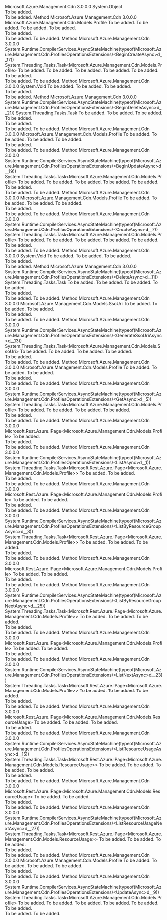 <Type Name="ProfilesOperationsExtensions" FullName="Microsoft.Azure.Management.Cdn.ProfilesOperationsExtensions">
  <TypeSignature Language="C#" Value="public static class ProfilesOperationsExtensions" />
  <TypeSignature Language="ILAsm" Value=".class public auto ansi abstract sealed beforefieldinit ProfilesOperationsExtensions extends System.Object" />
  <TypeSignature Language="DocId" Value="T:Microsoft.Azure.Management.Cdn.ProfilesOperationsExtensions" />
  <TypeSignature Language="VB.NET" Value="Public Module ProfilesOperationsExtensions" />
  <TypeSignature Language="F#" Value="type ProfilesOperationsExtensions = class" />
  <AssemblyInfo>
    <AssemblyName>Microsoft.Azure.Management.Cdn</AssemblyName>
    <AssemblyVersion>3.0.0.0</AssemblyVersion>
  </AssemblyInfo>
  <Base>
    <BaseTypeName>System.Object</BaseTypeName>
  </Base>
  <Interfaces />
  <Docs>
    <summary>To be added.</summary>
    <remarks>To be added.</remarks>
  </Docs>
  <Members>
    <Member MemberName="BeginCreate">
      <MemberSignature Language="C#" Value="public static Microsoft.Azure.Management.Cdn.Models.Profile BeginCreate (this Microsoft.Azure.Management.Cdn.IProfilesOperations operations, string resourceGroupName, string profileName, Microsoft.Azure.Management.Cdn.Models.Profile profile);" />
      <MemberSignature Language="ILAsm" Value=".method public static hidebysig class Microsoft.Azure.Management.Cdn.Models.Profile BeginCreate(class Microsoft.Azure.Management.Cdn.IProfilesOperations operations, string resourceGroupName, string profileName, class Microsoft.Azure.Management.Cdn.Models.Profile profile) cil managed" />
      <MemberSignature Language="DocId" Value="M:Microsoft.Azure.Management.Cdn.ProfilesOperationsExtensions.BeginCreate(Microsoft.Azure.Management.Cdn.IProfilesOperations,System.String,System.String,Microsoft.Azure.Management.Cdn.Models.Profile)" />
      <MemberSignature Language="F#" Value="static member BeginCreate : Microsoft.Azure.Management.Cdn.IProfilesOperations * string * string * Microsoft.Azure.Management.Cdn.Models.Profile -&gt; Microsoft.Azure.Management.Cdn.Models.Profile" Usage="Microsoft.Azure.Management.Cdn.ProfilesOperationsExtensions.BeginCreate (operations, resourceGroupName, profileName, profile)" />
      <MemberType>Method</MemberType>
      <AssemblyInfo>
        <AssemblyName>Microsoft.Azure.Management.Cdn</AssemblyName>
        <AssemblyVersion>3.0.0.0</AssemblyVersion>
      </AssemblyInfo>
      <ReturnValue>
        <ReturnType>Microsoft.Azure.Management.Cdn.Models.Profile</ReturnType>
      </ReturnValue>
      <Parameters>
        <Parameter Name="operations" Type="Microsoft.Azure.Management.Cdn.IProfilesOperations" RefType="this" />
        <Parameter Name="resourceGroupName" Type="System.String" />
        <Parameter Name="profileName" Type="System.String" />
        <Parameter Name="profile" Type="Microsoft.Azure.Management.Cdn.Models.Profile" />
      </Parameters>
      <Docs>
        <param name="operations">To be added.</param>
        <param name="resourceGroupName">To be added.</param>
        <param name="profileName">To be added.</param>
        <param name="profile">To be added.</param>
        <summary>To be added.</summary>
        <returns>To be added.</returns>
        <remarks>To be added.</remarks>
      </Docs>
    </Member>
    <Member MemberName="BeginCreateAsync">
      <MemberSignature Language="C#" Value="public static System.Threading.Tasks.Task&lt;Microsoft.Azure.Management.Cdn.Models.Profile&gt; BeginCreateAsync (this Microsoft.Azure.Management.Cdn.IProfilesOperations operations, string resourceGroupName, string profileName, Microsoft.Azure.Management.Cdn.Models.Profile profile, System.Threading.CancellationToken cancellationToken = null);" />
      <MemberSignature Language="ILAsm" Value=".method public static hidebysig class System.Threading.Tasks.Task`1&lt;class Microsoft.Azure.Management.Cdn.Models.Profile&gt; BeginCreateAsync(class Microsoft.Azure.Management.Cdn.IProfilesOperations operations, string resourceGroupName, string profileName, class Microsoft.Azure.Management.Cdn.Models.Profile profile, valuetype System.Threading.CancellationToken cancellationToken) cil managed" />
      <MemberSignature Language="DocId" Value="M:Microsoft.Azure.Management.Cdn.ProfilesOperationsExtensions.BeginCreateAsync(Microsoft.Azure.Management.Cdn.IProfilesOperations,System.String,System.String,Microsoft.Azure.Management.Cdn.Models.Profile,System.Threading.CancellationToken)" />
      <MemberSignature Language="F#" Value="static member BeginCreateAsync : Microsoft.Azure.Management.Cdn.IProfilesOperations * string * string * Microsoft.Azure.Management.Cdn.Models.Profile * System.Threading.CancellationToken -&gt; System.Threading.Tasks.Task&lt;Microsoft.Azure.Management.Cdn.Models.Profile&gt;" Usage="Microsoft.Azure.Management.Cdn.ProfilesOperationsExtensions.BeginCreateAsync (operations, resourceGroupName, profileName, profile, cancellationToken)" />
      <MemberType>Method</MemberType>
      <AssemblyInfo>
        <AssemblyName>Microsoft.Azure.Management.Cdn</AssemblyName>
        <AssemblyVersion>3.0.0.0</AssemblyVersion>
      </AssemblyInfo>
      <Attributes>
        <Attribute>
          <AttributeName>System.Runtime.CompilerServices.AsyncStateMachine(typeof(Microsoft.Azure.Management.Cdn.ProfilesOperationsExtensions/&lt;BeginCreateAsync&gt;d__17))</AttributeName>
        </Attribute>
      </Attributes>
      <ReturnValue>
        <ReturnType>System.Threading.Tasks.Task&lt;Microsoft.Azure.Management.Cdn.Models.Profile&gt;</ReturnType>
      </ReturnValue>
      <Parameters>
        <Parameter Name="operations" Type="Microsoft.Azure.Management.Cdn.IProfilesOperations" RefType="this" />
        <Parameter Name="resourceGroupName" Type="System.String" />
        <Parameter Name="profileName" Type="System.String" />
        <Parameter Name="profile" Type="Microsoft.Azure.Management.Cdn.Models.Profile" />
        <Parameter Name="cancellationToken" Type="System.Threading.CancellationToken" />
      </Parameters>
      <Docs>
        <param name="operations">To be added.</param>
        <param name="resourceGroupName">To be added.</param>
        <param name="profileName">To be added.</param>
        <param name="profile">To be added.</param>
        <param name="cancellationToken">To be added.</param>
        <summary>To be added.</summary>
        <returns>To be added.</returns>
        <remarks>To be added.</remarks>
      </Docs>
    </Member>
    <Member MemberName="BeginDelete">
      <MemberSignature Language="C#" Value="public static void BeginDelete (this Microsoft.Azure.Management.Cdn.IProfilesOperations operations, string resourceGroupName, string profileName);" />
      <MemberSignature Language="ILAsm" Value=".method public static hidebysig void BeginDelete(class Microsoft.Azure.Management.Cdn.IProfilesOperations operations, string resourceGroupName, string profileName) cil managed" />
      <MemberSignature Language="DocId" Value="M:Microsoft.Azure.Management.Cdn.ProfilesOperationsExtensions.BeginDelete(Microsoft.Azure.Management.Cdn.IProfilesOperations,System.String,System.String)" />
      <MemberSignature Language="VB.NET" Value="&lt;Extension()&gt;&#xA;Public Sub BeginDelete (operations As IProfilesOperations, resourceGroupName As String, profileName As String)" />
      <MemberSignature Language="F#" Value="static member BeginDelete : Microsoft.Azure.Management.Cdn.IProfilesOperations * string * string -&gt; unit" Usage="Microsoft.Azure.Management.Cdn.ProfilesOperationsExtensions.BeginDelete (operations, resourceGroupName, profileName)" />
      <MemberType>Method</MemberType>
      <AssemblyInfo>
        <AssemblyName>Microsoft.Azure.Management.Cdn</AssemblyName>
        <AssemblyVersion>3.0.0.0</AssemblyVersion>
      </AssemblyInfo>
      <ReturnValue>
        <ReturnType>System.Void</ReturnType>
      </ReturnValue>
      <Parameters>
        <Parameter Name="operations" Type="Microsoft.Azure.Management.Cdn.IProfilesOperations" RefType="this" />
        <Parameter Name="resourceGroupName" Type="System.String" />
        <Parameter Name="profileName" Type="System.String" />
      </Parameters>
      <Docs>
        <param name="operations">To be added.</param>
        <param name="resourceGroupName">To be added.</param>
        <param name="profileName">To be added.</param>
        <summary>To be added.</summary>
        <remarks>To be added.</remarks>
      </Docs>
    </Member>
    <Member MemberName="BeginDeleteAsync">
      <MemberSignature Language="C#" Value="public static System.Threading.Tasks.Task BeginDeleteAsync (this Microsoft.Azure.Management.Cdn.IProfilesOperations operations, string resourceGroupName, string profileName, System.Threading.CancellationToken cancellationToken = null);" />
      <MemberSignature Language="ILAsm" Value=".method public static hidebysig class System.Threading.Tasks.Task BeginDeleteAsync(class Microsoft.Azure.Management.Cdn.IProfilesOperations operations, string resourceGroupName, string profileName, valuetype System.Threading.CancellationToken cancellationToken) cil managed" />
      <MemberSignature Language="DocId" Value="M:Microsoft.Azure.Management.Cdn.ProfilesOperationsExtensions.BeginDeleteAsync(Microsoft.Azure.Management.Cdn.IProfilesOperations,System.String,System.String,System.Threading.CancellationToken)" />
      <MemberSignature Language="F#" Value="static member BeginDeleteAsync : Microsoft.Azure.Management.Cdn.IProfilesOperations * string * string * System.Threading.CancellationToken -&gt; System.Threading.Tasks.Task" Usage="Microsoft.Azure.Management.Cdn.ProfilesOperationsExtensions.BeginDeleteAsync (operations, resourceGroupName, profileName, cancellationToken)" />
      <MemberType>Method</MemberType>
      <AssemblyInfo>
        <AssemblyName>Microsoft.Azure.Management.Cdn</AssemblyName>
        <AssemblyVersion>3.0.0.0</AssemblyVersion>
      </AssemblyInfo>
      <Attributes>
        <Attribute>
          <AttributeName>System.Runtime.CompilerServices.AsyncStateMachine(typeof(Microsoft.Azure.Management.Cdn.ProfilesOperationsExtensions/&lt;BeginDeleteAsync&gt;d__21))</AttributeName>
        </Attribute>
      </Attributes>
      <ReturnValue>
        <ReturnType>System.Threading.Tasks.Task</ReturnType>
      </ReturnValue>
      <Parameters>
        <Parameter Name="operations" Type="Microsoft.Azure.Management.Cdn.IProfilesOperations" RefType="this" />
        <Parameter Name="resourceGroupName" Type="System.String" />
        <Parameter Name="profileName" Type="System.String" />
        <Parameter Name="cancellationToken" Type="System.Threading.CancellationToken" />
      </Parameters>
      <Docs>
        <param name="operations">To be added.</param>
        <param name="resourceGroupName">To be added.</param>
        <param name="profileName">To be added.</param>
        <param name="cancellationToken">To be added.</param>
        <summary>To be added.</summary>
        <returns>To be added.</returns>
        <remarks>To be added.</remarks>
      </Docs>
    </Member>
    <Member MemberName="BeginUpdate">
      <MemberSignature Language="C#" Value="public static Microsoft.Azure.Management.Cdn.Models.Profile BeginUpdate (this Microsoft.Azure.Management.Cdn.IProfilesOperations operations, string resourceGroupName, string profileName, System.Collections.Generic.IDictionary&lt;string,string&gt; tags);" />
      <MemberSignature Language="ILAsm" Value=".method public static hidebysig class Microsoft.Azure.Management.Cdn.Models.Profile BeginUpdate(class Microsoft.Azure.Management.Cdn.IProfilesOperations operations, string resourceGroupName, string profileName, class System.Collections.Generic.IDictionary`2&lt;string, string&gt; tags) cil managed" />
      <MemberSignature Language="DocId" Value="M:Microsoft.Azure.Management.Cdn.ProfilesOperationsExtensions.BeginUpdate(Microsoft.Azure.Management.Cdn.IProfilesOperations,System.String,System.String,System.Collections.Generic.IDictionary{System.String,System.String})" />
      <MemberSignature Language="VB.NET" Value="&lt;Extension()&gt;&#xA;Public Function BeginUpdate (operations As IProfilesOperations, resourceGroupName As String, profileName As String, tags As IDictionary(Of String, String)) As Profile" />
      <MemberSignature Language="F#" Value="static member BeginUpdate : Microsoft.Azure.Management.Cdn.IProfilesOperations * string * string * System.Collections.Generic.IDictionary&lt;string, string&gt; -&gt; Microsoft.Azure.Management.Cdn.Models.Profile" Usage="Microsoft.Azure.Management.Cdn.ProfilesOperationsExtensions.BeginUpdate (operations, resourceGroupName, profileName, tags)" />
      <MemberType>Method</MemberType>
      <AssemblyInfo>
        <AssemblyName>Microsoft.Azure.Management.Cdn</AssemblyName>
        <AssemblyVersion>3.0.0.0</AssemblyVersion>
      </AssemblyInfo>
      <ReturnValue>
        <ReturnType>Microsoft.Azure.Management.Cdn.Models.Profile</ReturnType>
      </ReturnValue>
      <Parameters>
        <Parameter Name="operations" Type="Microsoft.Azure.Management.Cdn.IProfilesOperations" RefType="this" />
        <Parameter Name="resourceGroupName" Type="System.String" />
        <Parameter Name="profileName" Type="System.String" />
        <Parameter Name="tags" Type="System.Collections.Generic.IDictionary&lt;System.String,System.String&gt;" />
      </Parameters>
      <Docs>
        <param name="operations">To be added.</param>
        <param name="resourceGroupName">To be added.</param>
        <param name="profileName">To be added.</param>
        <param name="tags">To be added.</param>
        <summary>To be added.</summary>
        <returns>To be added.</returns>
        <remarks>To be added.</remarks>
      </Docs>
    </Member>
    <Member MemberName="BeginUpdateAsync">
      <MemberSignature Language="C#" Value="public static System.Threading.Tasks.Task&lt;Microsoft.Azure.Management.Cdn.Models.Profile&gt; BeginUpdateAsync (this Microsoft.Azure.Management.Cdn.IProfilesOperations operations, string resourceGroupName, string profileName, System.Collections.Generic.IDictionary&lt;string,string&gt; tags, System.Threading.CancellationToken cancellationToken = null);" />
      <MemberSignature Language="ILAsm" Value=".method public static hidebysig class System.Threading.Tasks.Task`1&lt;class Microsoft.Azure.Management.Cdn.Models.Profile&gt; BeginUpdateAsync(class Microsoft.Azure.Management.Cdn.IProfilesOperations operations, string resourceGroupName, string profileName, class System.Collections.Generic.IDictionary`2&lt;string, string&gt; tags, valuetype System.Threading.CancellationToken cancellationToken) cil managed" />
      <MemberSignature Language="DocId" Value="M:Microsoft.Azure.Management.Cdn.ProfilesOperationsExtensions.BeginUpdateAsync(Microsoft.Azure.Management.Cdn.IProfilesOperations,System.String,System.String,System.Collections.Generic.IDictionary{System.String,System.String},System.Threading.CancellationToken)" />
      <MemberSignature Language="F#" Value="static member BeginUpdateAsync : Microsoft.Azure.Management.Cdn.IProfilesOperations * string * string * System.Collections.Generic.IDictionary&lt;string, string&gt; * System.Threading.CancellationToken -&gt; System.Threading.Tasks.Task&lt;Microsoft.Azure.Management.Cdn.Models.Profile&gt;" Usage="Microsoft.Azure.Management.Cdn.ProfilesOperationsExtensions.BeginUpdateAsync (operations, resourceGroupName, profileName, tags, cancellationToken)" />
      <MemberType>Method</MemberType>
      <AssemblyInfo>
        <AssemblyName>Microsoft.Azure.Management.Cdn</AssemblyName>
        <AssemblyVersion>3.0.0.0</AssemblyVersion>
      </AssemblyInfo>
      <Attributes>
        <Attribute>
          <AttributeName>System.Runtime.CompilerServices.AsyncStateMachine(typeof(Microsoft.Azure.Management.Cdn.ProfilesOperationsExtensions/&lt;BeginUpdateAsync&gt;d__19))</AttributeName>
        </Attribute>
      </Attributes>
      <ReturnValue>
        <ReturnType>System.Threading.Tasks.Task&lt;Microsoft.Azure.Management.Cdn.Models.Profile&gt;</ReturnType>
      </ReturnValue>
      <Parameters>
        <Parameter Name="operations" Type="Microsoft.Azure.Management.Cdn.IProfilesOperations" RefType="this" />
        <Parameter Name="resourceGroupName" Type="System.String" />
        <Parameter Name="profileName" Type="System.String" />
        <Parameter Name="tags" Type="System.Collections.Generic.IDictionary&lt;System.String,System.String&gt;" />
        <Parameter Name="cancellationToken" Type="System.Threading.CancellationToken" />
      </Parameters>
      <Docs>
        <param name="operations">To be added.</param>
        <param name="resourceGroupName">To be added.</param>
        <param name="profileName">To be added.</param>
        <param name="tags">To be added.</param>
        <param name="cancellationToken">To be added.</param>
        <summary>To be added.</summary>
        <returns>To be added.</returns>
        <remarks>To be added.</remarks>
      </Docs>
    </Member>
    <Member MemberName="Create">
      <MemberSignature Language="C#" Value="public static Microsoft.Azure.Management.Cdn.Models.Profile Create (this Microsoft.Azure.Management.Cdn.IProfilesOperations operations, string resourceGroupName, string profileName, Microsoft.Azure.Management.Cdn.Models.Profile profile);" />
      <MemberSignature Language="ILAsm" Value=".method public static hidebysig class Microsoft.Azure.Management.Cdn.Models.Profile Create(class Microsoft.Azure.Management.Cdn.IProfilesOperations operations, string resourceGroupName, string profileName, class Microsoft.Azure.Management.Cdn.Models.Profile profile) cil managed" />
      <MemberSignature Language="DocId" Value="M:Microsoft.Azure.Management.Cdn.ProfilesOperationsExtensions.Create(Microsoft.Azure.Management.Cdn.IProfilesOperations,System.String,System.String,Microsoft.Azure.Management.Cdn.Models.Profile)" />
      <MemberSignature Language="F#" Value="static member Create : Microsoft.Azure.Management.Cdn.IProfilesOperations * string * string * Microsoft.Azure.Management.Cdn.Models.Profile -&gt; Microsoft.Azure.Management.Cdn.Models.Profile" Usage="Microsoft.Azure.Management.Cdn.ProfilesOperationsExtensions.Create (operations, resourceGroupName, profileName, profile)" />
      <MemberType>Method</MemberType>
      <AssemblyInfo>
        <AssemblyName>Microsoft.Azure.Management.Cdn</AssemblyName>
        <AssemblyVersion>3.0.0.0</AssemblyVersion>
      </AssemblyInfo>
      <ReturnValue>
        <ReturnType>Microsoft.Azure.Management.Cdn.Models.Profile</ReturnType>
      </ReturnValue>
      <Parameters>
        <Parameter Name="operations" Type="Microsoft.Azure.Management.Cdn.IProfilesOperations" RefType="this" />
        <Parameter Name="resourceGroupName" Type="System.String" />
        <Parameter Name="profileName" Type="System.String" />
        <Parameter Name="profile" Type="Microsoft.Azure.Management.Cdn.Models.Profile" />
      </Parameters>
      <Docs>
        <param name="operations">To be added.</param>
        <param name="resourceGroupName">To be added.</param>
        <param name="profileName">To be added.</param>
        <param name="profile">To be added.</param>
        <summary>To be added.</summary>
        <returns>To be added.</returns>
        <remarks>To be added.</remarks>
      </Docs>
    </Member>
    <Member MemberName="CreateAsync">
      <MemberSignature Language="C#" Value="public static System.Threading.Tasks.Task&lt;Microsoft.Azure.Management.Cdn.Models.Profile&gt; CreateAsync (this Microsoft.Azure.Management.Cdn.IProfilesOperations operations, string resourceGroupName, string profileName, Microsoft.Azure.Management.Cdn.Models.Profile profile, System.Threading.CancellationToken cancellationToken = null);" />
      <MemberSignature Language="ILAsm" Value=".method public static hidebysig class System.Threading.Tasks.Task`1&lt;class Microsoft.Azure.Management.Cdn.Models.Profile&gt; CreateAsync(class Microsoft.Azure.Management.Cdn.IProfilesOperations operations, string resourceGroupName, string profileName, class Microsoft.Azure.Management.Cdn.Models.Profile profile, valuetype System.Threading.CancellationToken cancellationToken) cil managed" />
      <MemberSignature Language="DocId" Value="M:Microsoft.Azure.Management.Cdn.ProfilesOperationsExtensions.CreateAsync(Microsoft.Azure.Management.Cdn.IProfilesOperations,System.String,System.String,Microsoft.Azure.Management.Cdn.Models.Profile,System.Threading.CancellationToken)" />
      <MemberSignature Language="F#" Value="static member CreateAsync : Microsoft.Azure.Management.Cdn.IProfilesOperations * string * string * Microsoft.Azure.Management.Cdn.Models.Profile * System.Threading.CancellationToken -&gt; System.Threading.Tasks.Task&lt;Microsoft.Azure.Management.Cdn.Models.Profile&gt;" Usage="Microsoft.Azure.Management.Cdn.ProfilesOperationsExtensions.CreateAsync (operations, resourceGroupName, profileName, profile, cancellationToken)" />
      <MemberType>Method</MemberType>
      <AssemblyInfo>
        <AssemblyName>Microsoft.Azure.Management.Cdn</AssemblyName>
        <AssemblyVersion>3.0.0.0</AssemblyVersion>
      </AssemblyInfo>
      <Attributes>
        <Attribute>
          <AttributeName>System.Runtime.CompilerServices.AsyncStateMachine(typeof(Microsoft.Azure.Management.Cdn.ProfilesOperationsExtensions/&lt;CreateAsync&gt;d__7))</AttributeName>
        </Attribute>
      </Attributes>
      <ReturnValue>
        <ReturnType>System.Threading.Tasks.Task&lt;Microsoft.Azure.Management.Cdn.Models.Profile&gt;</ReturnType>
      </ReturnValue>
      <Parameters>
        <Parameter Name="operations" Type="Microsoft.Azure.Management.Cdn.IProfilesOperations" RefType="this" />
        <Parameter Name="resourceGroupName" Type="System.String" />
        <Parameter Name="profileName" Type="System.String" />
        <Parameter Name="profile" Type="Microsoft.Azure.Management.Cdn.Models.Profile" />
        <Parameter Name="cancellationToken" Type="System.Threading.CancellationToken" />
      </Parameters>
      <Docs>
        <param name="operations">To be added.</param>
        <param name="resourceGroupName">To be added.</param>
        <param name="profileName">To be added.</param>
        <param name="profile">To be added.</param>
        <param name="cancellationToken">To be added.</param>
        <summary>To be added.</summary>
        <returns>To be added.</returns>
        <remarks>To be added.</remarks>
      </Docs>
    </Member>
    <Member MemberName="Delete">
      <MemberSignature Language="C#" Value="public static void Delete (this Microsoft.Azure.Management.Cdn.IProfilesOperations operations, string resourceGroupName, string profileName);" />
      <MemberSignature Language="ILAsm" Value=".method public static hidebysig void Delete(class Microsoft.Azure.Management.Cdn.IProfilesOperations operations, string resourceGroupName, string profileName) cil managed" />
      <MemberSignature Language="DocId" Value="M:Microsoft.Azure.Management.Cdn.ProfilesOperationsExtensions.Delete(Microsoft.Azure.Management.Cdn.IProfilesOperations,System.String,System.String)" />
      <MemberSignature Language="VB.NET" Value="&lt;Extension()&gt;&#xA;Public Sub Delete (operations As IProfilesOperations, resourceGroupName As String, profileName As String)" />
      <MemberSignature Language="F#" Value="static member Delete : Microsoft.Azure.Management.Cdn.IProfilesOperations * string * string -&gt; unit" Usage="Microsoft.Azure.Management.Cdn.ProfilesOperationsExtensions.Delete (operations, resourceGroupName, profileName)" />
      <MemberType>Method</MemberType>
      <AssemblyInfo>
        <AssemblyName>Microsoft.Azure.Management.Cdn</AssemblyName>
        <AssemblyVersion>3.0.0.0</AssemblyVersion>
      </AssemblyInfo>
      <ReturnValue>
        <ReturnType>System.Void</ReturnType>
      </ReturnValue>
      <Parameters>
        <Parameter Name="operations" Type="Microsoft.Azure.Management.Cdn.IProfilesOperations" RefType="this" />
        <Parameter Name="resourceGroupName" Type="System.String" />
        <Parameter Name="profileName" Type="System.String" />
      </Parameters>
      <Docs>
        <param name="operations">To be added.</param>
        <param name="resourceGroupName">To be added.</param>
        <param name="profileName">To be added.</param>
        <summary>To be added.</summary>
        <remarks>To be added.</remarks>
      </Docs>
    </Member>
    <Member MemberName="DeleteAsync">
      <MemberSignature Language="C#" Value="public static System.Threading.Tasks.Task DeleteAsync (this Microsoft.Azure.Management.Cdn.IProfilesOperations operations, string resourceGroupName, string profileName, System.Threading.CancellationToken cancellationToken = null);" />
      <MemberSignature Language="ILAsm" Value=".method public static hidebysig class System.Threading.Tasks.Task DeleteAsync(class Microsoft.Azure.Management.Cdn.IProfilesOperations operations, string resourceGroupName, string profileName, valuetype System.Threading.CancellationToken cancellationToken) cil managed" />
      <MemberSignature Language="DocId" Value="M:Microsoft.Azure.Management.Cdn.ProfilesOperationsExtensions.DeleteAsync(Microsoft.Azure.Management.Cdn.IProfilesOperations,System.String,System.String,System.Threading.CancellationToken)" />
      <MemberSignature Language="F#" Value="static member DeleteAsync : Microsoft.Azure.Management.Cdn.IProfilesOperations * string * string * System.Threading.CancellationToken -&gt; System.Threading.Tasks.Task" Usage="Microsoft.Azure.Management.Cdn.ProfilesOperationsExtensions.DeleteAsync (operations, resourceGroupName, profileName, cancellationToken)" />
      <MemberType>Method</MemberType>
      <AssemblyInfo>
        <AssemblyName>Microsoft.Azure.Management.Cdn</AssemblyName>
        <AssemblyVersion>3.0.0.0</AssemblyVersion>
      </AssemblyInfo>
      <Attributes>
        <Attribute>
          <AttributeName>System.Runtime.CompilerServices.AsyncStateMachine(typeof(Microsoft.Azure.Management.Cdn.ProfilesOperationsExtensions/&lt;DeleteAsync&gt;d__11))</AttributeName>
        </Attribute>
      </Attributes>
      <ReturnValue>
        <ReturnType>System.Threading.Tasks.Task</ReturnType>
      </ReturnValue>
      <Parameters>
        <Parameter Name="operations" Type="Microsoft.Azure.Management.Cdn.IProfilesOperations" RefType="this" />
        <Parameter Name="resourceGroupName" Type="System.String" />
        <Parameter Name="profileName" Type="System.String" />
        <Parameter Name="cancellationToken" Type="System.Threading.CancellationToken" />
      </Parameters>
      <Docs>
        <param name="operations">To be added.</param>
        <param name="resourceGroupName">To be added.</param>
        <param name="profileName">To be added.</param>
        <param name="cancellationToken">To be added.</param>
        <summary>To be added.</summary>
        <returns>To be added.</returns>
        <remarks>To be added.</remarks>
      </Docs>
    </Member>
    <Member MemberName="GenerateSsoUri">
      <MemberSignature Language="C#" Value="public static Microsoft.Azure.Management.Cdn.Models.SsoUri GenerateSsoUri (this Microsoft.Azure.Management.Cdn.IProfilesOperations operations, string resourceGroupName, string profileName);" />
      <MemberSignature Language="ILAsm" Value=".method public static hidebysig class Microsoft.Azure.Management.Cdn.Models.SsoUri GenerateSsoUri(class Microsoft.Azure.Management.Cdn.IProfilesOperations operations, string resourceGroupName, string profileName) cil managed" />
      <MemberSignature Language="DocId" Value="M:Microsoft.Azure.Management.Cdn.ProfilesOperationsExtensions.GenerateSsoUri(Microsoft.Azure.Management.Cdn.IProfilesOperations,System.String,System.String)" />
      <MemberSignature Language="VB.NET" Value="&lt;Extension()&gt;&#xA;Public Function GenerateSsoUri (operations As IProfilesOperations, resourceGroupName As String, profileName As String) As SsoUri" />
      <MemberSignature Language="F#" Value="static member GenerateSsoUri : Microsoft.Azure.Management.Cdn.IProfilesOperations * string * string -&gt; Microsoft.Azure.Management.Cdn.Models.SsoUri" Usage="Microsoft.Azure.Management.Cdn.ProfilesOperationsExtensions.GenerateSsoUri (operations, resourceGroupName, profileName)" />
      <MemberType>Method</MemberType>
      <AssemblyInfo>
        <AssemblyName>Microsoft.Azure.Management.Cdn</AssemblyName>
        <AssemblyVersion>3.0.0.0</AssemblyVersion>
      </AssemblyInfo>
      <ReturnValue>
        <ReturnType>Microsoft.Azure.Management.Cdn.Models.SsoUri</ReturnType>
      </ReturnValue>
      <Parameters>
        <Parameter Name="operations" Type="Microsoft.Azure.Management.Cdn.IProfilesOperations" RefType="this" />
        <Parameter Name="resourceGroupName" Type="System.String" />
        <Parameter Name="profileName" Type="System.String" />
      </Parameters>
      <Docs>
        <param name="operations">To be added.</param>
        <param name="resourceGroupName">To be added.</param>
        <param name="profileName">To be added.</param>
        <summary>To be added.</summary>
        <returns>To be added.</returns>
        <remarks>To be added.</remarks>
      </Docs>
    </Member>
    <Member MemberName="GenerateSsoUriAsync">
      <MemberSignature Language="C#" Value="public static System.Threading.Tasks.Task&lt;Microsoft.Azure.Management.Cdn.Models.SsoUri&gt; GenerateSsoUriAsync (this Microsoft.Azure.Management.Cdn.IProfilesOperations operations, string resourceGroupName, string profileName, System.Threading.CancellationToken cancellationToken = null);" />
      <MemberSignature Language="ILAsm" Value=".method public static hidebysig class System.Threading.Tasks.Task`1&lt;class Microsoft.Azure.Management.Cdn.Models.SsoUri&gt; GenerateSsoUriAsync(class Microsoft.Azure.Management.Cdn.IProfilesOperations operations, string resourceGroupName, string profileName, valuetype System.Threading.CancellationToken cancellationToken) cil managed" />
      <MemberSignature Language="DocId" Value="M:Microsoft.Azure.Management.Cdn.ProfilesOperationsExtensions.GenerateSsoUriAsync(Microsoft.Azure.Management.Cdn.IProfilesOperations,System.String,System.String,System.Threading.CancellationToken)" />
      <MemberSignature Language="F#" Value="static member GenerateSsoUriAsync : Microsoft.Azure.Management.Cdn.IProfilesOperations * string * string * System.Threading.CancellationToken -&gt; System.Threading.Tasks.Task&lt;Microsoft.Azure.Management.Cdn.Models.SsoUri&gt;" Usage="Microsoft.Azure.Management.Cdn.ProfilesOperationsExtensions.GenerateSsoUriAsync (operations, resourceGroupName, profileName, cancellationToken)" />
      <MemberType>Method</MemberType>
      <AssemblyInfo>
        <AssemblyName>Microsoft.Azure.Management.Cdn</AssemblyName>
        <AssemblyVersion>3.0.0.0</AssemblyVersion>
      </AssemblyInfo>
      <Attributes>
        <Attribute>
          <AttributeName>System.Runtime.CompilerServices.AsyncStateMachine(typeof(Microsoft.Azure.Management.Cdn.ProfilesOperationsExtensions/&lt;GenerateSsoUriAsync&gt;d__13))</AttributeName>
        </Attribute>
      </Attributes>
      <ReturnValue>
        <ReturnType>System.Threading.Tasks.Task&lt;Microsoft.Azure.Management.Cdn.Models.SsoUri&gt;</ReturnType>
      </ReturnValue>
      <Parameters>
        <Parameter Name="operations" Type="Microsoft.Azure.Management.Cdn.IProfilesOperations" RefType="this" />
        <Parameter Name="resourceGroupName" Type="System.String" />
        <Parameter Name="profileName" Type="System.String" />
        <Parameter Name="cancellationToken" Type="System.Threading.CancellationToken" />
      </Parameters>
      <Docs>
        <param name="operations">To be added.</param>
        <param name="resourceGroupName">To be added.</param>
        <param name="profileName">To be added.</param>
        <param name="cancellationToken">To be added.</param>
        <summary>To be added.</summary>
        <returns>To be added.</returns>
        <remarks>To be added.</remarks>
      </Docs>
    </Member>
    <Member MemberName="Get">
      <MemberSignature Language="C#" Value="public static Microsoft.Azure.Management.Cdn.Models.Profile Get (this Microsoft.Azure.Management.Cdn.IProfilesOperations operations, string resourceGroupName, string profileName);" />
      <MemberSignature Language="ILAsm" Value=".method public static hidebysig class Microsoft.Azure.Management.Cdn.Models.Profile Get(class Microsoft.Azure.Management.Cdn.IProfilesOperations operations, string resourceGroupName, string profileName) cil managed" />
      <MemberSignature Language="DocId" Value="M:Microsoft.Azure.Management.Cdn.ProfilesOperationsExtensions.Get(Microsoft.Azure.Management.Cdn.IProfilesOperations,System.String,System.String)" />
      <MemberSignature Language="VB.NET" Value="&lt;Extension()&gt;&#xA;Public Function Get (operations As IProfilesOperations, resourceGroupName As String, profileName As String) As Profile" />
      <MemberSignature Language="F#" Value="static member Get : Microsoft.Azure.Management.Cdn.IProfilesOperations * string * string -&gt; Microsoft.Azure.Management.Cdn.Models.Profile" Usage="Microsoft.Azure.Management.Cdn.ProfilesOperationsExtensions.Get (operations, resourceGroupName, profileName)" />
      <MemberType>Method</MemberType>
      <AssemblyInfo>
        <AssemblyName>Microsoft.Azure.Management.Cdn</AssemblyName>
        <AssemblyVersion>3.0.0.0</AssemblyVersion>
      </AssemblyInfo>
      <ReturnValue>
        <ReturnType>Microsoft.Azure.Management.Cdn.Models.Profile</ReturnType>
      </ReturnValue>
      <Parameters>
        <Parameter Name="operations" Type="Microsoft.Azure.Management.Cdn.IProfilesOperations" RefType="this" />
        <Parameter Name="resourceGroupName" Type="System.String" />
        <Parameter Name="profileName" Type="System.String" />
      </Parameters>
      <Docs>
        <param name="operations">To be added.</param>
        <param name="resourceGroupName">To be added.</param>
        <param name="profileName">To be added.</param>
        <summary>To be added.</summary>
        <returns>To be added.</returns>
        <remarks>To be added.</remarks>
      </Docs>
    </Member>
    <Member MemberName="GetAsync">
      <MemberSignature Language="C#" Value="public static System.Threading.Tasks.Task&lt;Microsoft.Azure.Management.Cdn.Models.Profile&gt; GetAsync (this Microsoft.Azure.Management.Cdn.IProfilesOperations operations, string resourceGroupName, string profileName, System.Threading.CancellationToken cancellationToken = null);" />
      <MemberSignature Language="ILAsm" Value=".method public static hidebysig class System.Threading.Tasks.Task`1&lt;class Microsoft.Azure.Management.Cdn.Models.Profile&gt; GetAsync(class Microsoft.Azure.Management.Cdn.IProfilesOperations operations, string resourceGroupName, string profileName, valuetype System.Threading.CancellationToken cancellationToken) cil managed" />
      <MemberSignature Language="DocId" Value="M:Microsoft.Azure.Management.Cdn.ProfilesOperationsExtensions.GetAsync(Microsoft.Azure.Management.Cdn.IProfilesOperations,System.String,System.String,System.Threading.CancellationToken)" />
      <MemberSignature Language="F#" Value="static member GetAsync : Microsoft.Azure.Management.Cdn.IProfilesOperations * string * string * System.Threading.CancellationToken -&gt; System.Threading.Tasks.Task&lt;Microsoft.Azure.Management.Cdn.Models.Profile&gt;" Usage="Microsoft.Azure.Management.Cdn.ProfilesOperationsExtensions.GetAsync (operations, resourceGroupName, profileName, cancellationToken)" />
      <MemberType>Method</MemberType>
      <AssemblyInfo>
        <AssemblyName>Microsoft.Azure.Management.Cdn</AssemblyName>
        <AssemblyVersion>3.0.0.0</AssemblyVersion>
      </AssemblyInfo>
      <Attributes>
        <Attribute>
          <AttributeName>System.Runtime.CompilerServices.AsyncStateMachine(typeof(Microsoft.Azure.Management.Cdn.ProfilesOperationsExtensions/&lt;GetAsync&gt;d__5))</AttributeName>
        </Attribute>
      </Attributes>
      <ReturnValue>
        <ReturnType>System.Threading.Tasks.Task&lt;Microsoft.Azure.Management.Cdn.Models.Profile&gt;</ReturnType>
      </ReturnValue>
      <Parameters>
        <Parameter Name="operations" Type="Microsoft.Azure.Management.Cdn.IProfilesOperations" RefType="this" />
        <Parameter Name="resourceGroupName" Type="System.String" />
        <Parameter Name="profileName" Type="System.String" />
        <Parameter Name="cancellationToken" Type="System.Threading.CancellationToken" />
      </Parameters>
      <Docs>
        <param name="operations">To be added.</param>
        <param name="resourceGroupName">To be added.</param>
        <param name="profileName">To be added.</param>
        <param name="cancellationToken">To be added.</param>
        <summary>To be added.</summary>
        <returns>To be added.</returns>
        <remarks>To be added.</remarks>
      </Docs>
    </Member>
    <Member MemberName="List">
      <MemberSignature Language="C#" Value="public static Microsoft.Rest.Azure.IPage&lt;Microsoft.Azure.Management.Cdn.Models.Profile&gt; List (this Microsoft.Azure.Management.Cdn.IProfilesOperations operations);" />
      <MemberSignature Language="ILAsm" Value=".method public static hidebysig class Microsoft.Rest.Azure.IPage`1&lt;class Microsoft.Azure.Management.Cdn.Models.Profile&gt; List(class Microsoft.Azure.Management.Cdn.IProfilesOperations operations) cil managed" />
      <MemberSignature Language="DocId" Value="M:Microsoft.Azure.Management.Cdn.ProfilesOperationsExtensions.List(Microsoft.Azure.Management.Cdn.IProfilesOperations)" />
      <MemberSignature Language="VB.NET" Value="&lt;Extension()&gt;&#xA;Public Function List (operations As IProfilesOperations) As IPage(Of Profile)" />
      <MemberSignature Language="F#" Value="static member List : Microsoft.Azure.Management.Cdn.IProfilesOperations -&gt; Microsoft.Rest.Azure.IPage&lt;Microsoft.Azure.Management.Cdn.Models.Profile&gt;" Usage="Microsoft.Azure.Management.Cdn.ProfilesOperationsExtensions.List operations" />
      <MemberType>Method</MemberType>
      <AssemblyInfo>
        <AssemblyName>Microsoft.Azure.Management.Cdn</AssemblyName>
        <AssemblyVersion>3.0.0.0</AssemblyVersion>
      </AssemblyInfo>
      <ReturnValue>
        <ReturnType>Microsoft.Rest.Azure.IPage&lt;Microsoft.Azure.Management.Cdn.Models.Profile&gt;</ReturnType>
      </ReturnValue>
      <Parameters>
        <Parameter Name="operations" Type="Microsoft.Azure.Management.Cdn.IProfilesOperations" RefType="this" />
      </Parameters>
      <Docs>
        <param name="operations">To be added.</param>
        <summary>To be added.</summary>
        <returns>To be added.</returns>
        <remarks>To be added.</remarks>
      </Docs>
    </Member>
    <Member MemberName="ListAsync">
      <MemberSignature Language="C#" Value="public static System.Threading.Tasks.Task&lt;Microsoft.Rest.Azure.IPage&lt;Microsoft.Azure.Management.Cdn.Models.Profile&gt;&gt; ListAsync (this Microsoft.Azure.Management.Cdn.IProfilesOperations operations, System.Threading.CancellationToken cancellationToken = null);" />
      <MemberSignature Language="ILAsm" Value=".method public static hidebysig class System.Threading.Tasks.Task`1&lt;class Microsoft.Rest.Azure.IPage`1&lt;class Microsoft.Azure.Management.Cdn.Models.Profile&gt;&gt; ListAsync(class Microsoft.Azure.Management.Cdn.IProfilesOperations operations, valuetype System.Threading.CancellationToken cancellationToken) cil managed" />
      <MemberSignature Language="DocId" Value="M:Microsoft.Azure.Management.Cdn.ProfilesOperationsExtensions.ListAsync(Microsoft.Azure.Management.Cdn.IProfilesOperations,System.Threading.CancellationToken)" />
      <MemberSignature Language="F#" Value="static member ListAsync : Microsoft.Azure.Management.Cdn.IProfilesOperations * System.Threading.CancellationToken -&gt; System.Threading.Tasks.Task&lt;Microsoft.Rest.Azure.IPage&lt;Microsoft.Azure.Management.Cdn.Models.Profile&gt;&gt;" Usage="Microsoft.Azure.Management.Cdn.ProfilesOperationsExtensions.ListAsync (operations, cancellationToken)" />
      <MemberType>Method</MemberType>
      <AssemblyInfo>
        <AssemblyName>Microsoft.Azure.Management.Cdn</AssemblyName>
        <AssemblyVersion>3.0.0.0</AssemblyVersion>
      </AssemblyInfo>
      <Attributes>
        <Attribute>
          <AttributeName>System.Runtime.CompilerServices.AsyncStateMachine(typeof(Microsoft.Azure.Management.Cdn.ProfilesOperationsExtensions/&lt;ListAsync&gt;d__1))</AttributeName>
        </Attribute>
      </Attributes>
      <ReturnValue>
        <ReturnType>System.Threading.Tasks.Task&lt;Microsoft.Rest.Azure.IPage&lt;Microsoft.Azure.Management.Cdn.Models.Profile&gt;&gt;</ReturnType>
      </ReturnValue>
      <Parameters>
        <Parameter Name="operations" Type="Microsoft.Azure.Management.Cdn.IProfilesOperations" RefType="this" />
        <Parameter Name="cancellationToken" Type="System.Threading.CancellationToken" />
      </Parameters>
      <Docs>
        <param name="operations">To be added.</param>
        <param name="cancellationToken">To be added.</param>
        <summary>To be added.</summary>
        <returns>To be added.</returns>
        <remarks>To be added.</remarks>
      </Docs>
    </Member>
    <Member MemberName="ListByResourceGroup">
      <MemberSignature Language="C#" Value="public static Microsoft.Rest.Azure.IPage&lt;Microsoft.Azure.Management.Cdn.Models.Profile&gt; ListByResourceGroup (this Microsoft.Azure.Management.Cdn.IProfilesOperations operations, string resourceGroupName);" />
      <MemberSignature Language="ILAsm" Value=".method public static hidebysig class Microsoft.Rest.Azure.IPage`1&lt;class Microsoft.Azure.Management.Cdn.Models.Profile&gt; ListByResourceGroup(class Microsoft.Azure.Management.Cdn.IProfilesOperations operations, string resourceGroupName) cil managed" />
      <MemberSignature Language="DocId" Value="M:Microsoft.Azure.Management.Cdn.ProfilesOperationsExtensions.ListByResourceGroup(Microsoft.Azure.Management.Cdn.IProfilesOperations,System.String)" />
      <MemberSignature Language="VB.NET" Value="&lt;Extension()&gt;&#xA;Public Function ListByResourceGroup (operations As IProfilesOperations, resourceGroupName As String) As IPage(Of Profile)" />
      <MemberSignature Language="F#" Value="static member ListByResourceGroup : Microsoft.Azure.Management.Cdn.IProfilesOperations * string -&gt; Microsoft.Rest.Azure.IPage&lt;Microsoft.Azure.Management.Cdn.Models.Profile&gt;" Usage="Microsoft.Azure.Management.Cdn.ProfilesOperationsExtensions.ListByResourceGroup (operations, resourceGroupName)" />
      <MemberType>Method</MemberType>
      <AssemblyInfo>
        <AssemblyName>Microsoft.Azure.Management.Cdn</AssemblyName>
        <AssemblyVersion>3.0.0.0</AssemblyVersion>
      </AssemblyInfo>
      <ReturnValue>
        <ReturnType>Microsoft.Rest.Azure.IPage&lt;Microsoft.Azure.Management.Cdn.Models.Profile&gt;</ReturnType>
      </ReturnValue>
      <Parameters>
        <Parameter Name="operations" Type="Microsoft.Azure.Management.Cdn.IProfilesOperations" RefType="this" />
        <Parameter Name="resourceGroupName" Type="System.String" />
      </Parameters>
      <Docs>
        <param name="operations">To be added.</param>
        <param name="resourceGroupName">To be added.</param>
        <summary>To be added.</summary>
        <returns>To be added.</returns>
        <remarks>To be added.</remarks>
      </Docs>
    </Member>
    <Member MemberName="ListByResourceGroupAsync">
      <MemberSignature Language="C#" Value="public static System.Threading.Tasks.Task&lt;Microsoft.Rest.Azure.IPage&lt;Microsoft.Azure.Management.Cdn.Models.Profile&gt;&gt; ListByResourceGroupAsync (this Microsoft.Azure.Management.Cdn.IProfilesOperations operations, string resourceGroupName, System.Threading.CancellationToken cancellationToken = null);" />
      <MemberSignature Language="ILAsm" Value=".method public static hidebysig class System.Threading.Tasks.Task`1&lt;class Microsoft.Rest.Azure.IPage`1&lt;class Microsoft.Azure.Management.Cdn.Models.Profile&gt;&gt; ListByResourceGroupAsync(class Microsoft.Azure.Management.Cdn.IProfilesOperations operations, string resourceGroupName, valuetype System.Threading.CancellationToken cancellationToken) cil managed" />
      <MemberSignature Language="DocId" Value="M:Microsoft.Azure.Management.Cdn.ProfilesOperationsExtensions.ListByResourceGroupAsync(Microsoft.Azure.Management.Cdn.IProfilesOperations,System.String,System.Threading.CancellationToken)" />
      <MemberSignature Language="F#" Value="static member ListByResourceGroupAsync : Microsoft.Azure.Management.Cdn.IProfilesOperations * string * System.Threading.CancellationToken -&gt; System.Threading.Tasks.Task&lt;Microsoft.Rest.Azure.IPage&lt;Microsoft.Azure.Management.Cdn.Models.Profile&gt;&gt;" Usage="Microsoft.Azure.Management.Cdn.ProfilesOperationsExtensions.ListByResourceGroupAsync (operations, resourceGroupName, cancellationToken)" />
      <MemberType>Method</MemberType>
      <AssemblyInfo>
        <AssemblyName>Microsoft.Azure.Management.Cdn</AssemblyName>
        <AssemblyVersion>3.0.0.0</AssemblyVersion>
      </AssemblyInfo>
      <Attributes>
        <Attribute>
          <AttributeName>System.Runtime.CompilerServices.AsyncStateMachine(typeof(Microsoft.Azure.Management.Cdn.ProfilesOperationsExtensions/&lt;ListByResourceGroupAsync&gt;d__3))</AttributeName>
        </Attribute>
      </Attributes>
      <ReturnValue>
        <ReturnType>System.Threading.Tasks.Task&lt;Microsoft.Rest.Azure.IPage&lt;Microsoft.Azure.Management.Cdn.Models.Profile&gt;&gt;</ReturnType>
      </ReturnValue>
      <Parameters>
        <Parameter Name="operations" Type="Microsoft.Azure.Management.Cdn.IProfilesOperations" RefType="this" />
        <Parameter Name="resourceGroupName" Type="System.String" />
        <Parameter Name="cancellationToken" Type="System.Threading.CancellationToken" />
      </Parameters>
      <Docs>
        <param name="operations">To be added.</param>
        <param name="resourceGroupName">To be added.</param>
        <param name="cancellationToken">To be added.</param>
        <summary>To be added.</summary>
        <returns>To be added.</returns>
        <remarks>To be added.</remarks>
      </Docs>
    </Member>
    <Member MemberName="ListByResourceGroupNext">
      <MemberSignature Language="C#" Value="public static Microsoft.Rest.Azure.IPage&lt;Microsoft.Azure.Management.Cdn.Models.Profile&gt; ListByResourceGroupNext (this Microsoft.Azure.Management.Cdn.IProfilesOperations operations, string nextPageLink);" />
      <MemberSignature Language="ILAsm" Value=".method public static hidebysig class Microsoft.Rest.Azure.IPage`1&lt;class Microsoft.Azure.Management.Cdn.Models.Profile&gt; ListByResourceGroupNext(class Microsoft.Azure.Management.Cdn.IProfilesOperations operations, string nextPageLink) cil managed" />
      <MemberSignature Language="DocId" Value="M:Microsoft.Azure.Management.Cdn.ProfilesOperationsExtensions.ListByResourceGroupNext(Microsoft.Azure.Management.Cdn.IProfilesOperations,System.String)" />
      <MemberSignature Language="VB.NET" Value="&lt;Extension()&gt;&#xA;Public Function ListByResourceGroupNext (operations As IProfilesOperations, nextPageLink As String) As IPage(Of Profile)" />
      <MemberSignature Language="F#" Value="static member ListByResourceGroupNext : Microsoft.Azure.Management.Cdn.IProfilesOperations * string -&gt; Microsoft.Rest.Azure.IPage&lt;Microsoft.Azure.Management.Cdn.Models.Profile&gt;" Usage="Microsoft.Azure.Management.Cdn.ProfilesOperationsExtensions.ListByResourceGroupNext (operations, nextPageLink)" />
      <MemberType>Method</MemberType>
      <AssemblyInfo>
        <AssemblyName>Microsoft.Azure.Management.Cdn</AssemblyName>
        <AssemblyVersion>3.0.0.0</AssemblyVersion>
      </AssemblyInfo>
      <ReturnValue>
        <ReturnType>Microsoft.Rest.Azure.IPage&lt;Microsoft.Azure.Management.Cdn.Models.Profile&gt;</ReturnType>
      </ReturnValue>
      <Parameters>
        <Parameter Name="operations" Type="Microsoft.Azure.Management.Cdn.IProfilesOperations" RefType="this" />
        <Parameter Name="nextPageLink" Type="System.String" />
      </Parameters>
      <Docs>
        <param name="operations">To be added.</param>
        <param name="nextPageLink">To be added.</param>
        <summary>To be added.</summary>
        <returns>To be added.</returns>
        <remarks>To be added.</remarks>
      </Docs>
    </Member>
    <Member MemberName="ListByResourceGroupNextAsync">
      <MemberSignature Language="C#" Value="public static System.Threading.Tasks.Task&lt;Microsoft.Rest.Azure.IPage&lt;Microsoft.Azure.Management.Cdn.Models.Profile&gt;&gt; ListByResourceGroupNextAsync (this Microsoft.Azure.Management.Cdn.IProfilesOperations operations, string nextPageLink, System.Threading.CancellationToken cancellationToken = null);" />
      <MemberSignature Language="ILAsm" Value=".method public static hidebysig class System.Threading.Tasks.Task`1&lt;class Microsoft.Rest.Azure.IPage`1&lt;class Microsoft.Azure.Management.Cdn.Models.Profile&gt;&gt; ListByResourceGroupNextAsync(class Microsoft.Azure.Management.Cdn.IProfilesOperations operations, string nextPageLink, valuetype System.Threading.CancellationToken cancellationToken) cil managed" />
      <MemberSignature Language="DocId" Value="M:Microsoft.Azure.Management.Cdn.ProfilesOperationsExtensions.ListByResourceGroupNextAsync(Microsoft.Azure.Management.Cdn.IProfilesOperations,System.String,System.Threading.CancellationToken)" />
      <MemberSignature Language="F#" Value="static member ListByResourceGroupNextAsync : Microsoft.Azure.Management.Cdn.IProfilesOperations * string * System.Threading.CancellationToken -&gt; System.Threading.Tasks.Task&lt;Microsoft.Rest.Azure.IPage&lt;Microsoft.Azure.Management.Cdn.Models.Profile&gt;&gt;" Usage="Microsoft.Azure.Management.Cdn.ProfilesOperationsExtensions.ListByResourceGroupNextAsync (operations, nextPageLink, cancellationToken)" />
      <MemberType>Method</MemberType>
      <AssemblyInfo>
        <AssemblyName>Microsoft.Azure.Management.Cdn</AssemblyName>
        <AssemblyVersion>3.0.0.0</AssemblyVersion>
      </AssemblyInfo>
      <Attributes>
        <Attribute>
          <AttributeName>System.Runtime.CompilerServices.AsyncStateMachine(typeof(Microsoft.Azure.Management.Cdn.ProfilesOperationsExtensions/&lt;ListByResourceGroupNextAsync&gt;d__25))</AttributeName>
        </Attribute>
      </Attributes>
      <ReturnValue>
        <ReturnType>System.Threading.Tasks.Task&lt;Microsoft.Rest.Azure.IPage&lt;Microsoft.Azure.Management.Cdn.Models.Profile&gt;&gt;</ReturnType>
      </ReturnValue>
      <Parameters>
        <Parameter Name="operations" Type="Microsoft.Azure.Management.Cdn.IProfilesOperations" RefType="this" />
        <Parameter Name="nextPageLink" Type="System.String" />
        <Parameter Name="cancellationToken" Type="System.Threading.CancellationToken" />
      </Parameters>
      <Docs>
        <param name="operations">To be added.</param>
        <param name="nextPageLink">To be added.</param>
        <param name="cancellationToken">To be added.</param>
        <summary>To be added.</summary>
        <returns>To be added.</returns>
        <remarks>To be added.</remarks>
      </Docs>
    </Member>
    <Member MemberName="ListNext">
      <MemberSignature Language="C#" Value="public static Microsoft.Rest.Azure.IPage&lt;Microsoft.Azure.Management.Cdn.Models.Profile&gt; ListNext (this Microsoft.Azure.Management.Cdn.IProfilesOperations operations, string nextPageLink);" />
      <MemberSignature Language="ILAsm" Value=".method public static hidebysig class Microsoft.Rest.Azure.IPage`1&lt;class Microsoft.Azure.Management.Cdn.Models.Profile&gt; ListNext(class Microsoft.Azure.Management.Cdn.IProfilesOperations operations, string nextPageLink) cil managed" />
      <MemberSignature Language="DocId" Value="M:Microsoft.Azure.Management.Cdn.ProfilesOperationsExtensions.ListNext(Microsoft.Azure.Management.Cdn.IProfilesOperations,System.String)" />
      <MemberSignature Language="VB.NET" Value="&lt;Extension()&gt;&#xA;Public Function ListNext (operations As IProfilesOperations, nextPageLink As String) As IPage(Of Profile)" />
      <MemberSignature Language="F#" Value="static member ListNext : Microsoft.Azure.Management.Cdn.IProfilesOperations * string -&gt; Microsoft.Rest.Azure.IPage&lt;Microsoft.Azure.Management.Cdn.Models.Profile&gt;" Usage="Microsoft.Azure.Management.Cdn.ProfilesOperationsExtensions.ListNext (operations, nextPageLink)" />
      <MemberType>Method</MemberType>
      <AssemblyInfo>
        <AssemblyName>Microsoft.Azure.Management.Cdn</AssemblyName>
        <AssemblyVersion>3.0.0.0</AssemblyVersion>
      </AssemblyInfo>
      <ReturnValue>
        <ReturnType>Microsoft.Rest.Azure.IPage&lt;Microsoft.Azure.Management.Cdn.Models.Profile&gt;</ReturnType>
      </ReturnValue>
      <Parameters>
        <Parameter Name="operations" Type="Microsoft.Azure.Management.Cdn.IProfilesOperations" RefType="this" />
        <Parameter Name="nextPageLink" Type="System.String" />
      </Parameters>
      <Docs>
        <param name="operations">To be added.</param>
        <param name="nextPageLink">To be added.</param>
        <summary>To be added.</summary>
        <returns>To be added.</returns>
        <remarks>To be added.</remarks>
      </Docs>
    </Member>
    <Member MemberName="ListNextAsync">
      <MemberSignature Language="C#" Value="public static System.Threading.Tasks.Task&lt;Microsoft.Rest.Azure.IPage&lt;Microsoft.Azure.Management.Cdn.Models.Profile&gt;&gt; ListNextAsync (this Microsoft.Azure.Management.Cdn.IProfilesOperations operations, string nextPageLink, System.Threading.CancellationToken cancellationToken = null);" />
      <MemberSignature Language="ILAsm" Value=".method public static hidebysig class System.Threading.Tasks.Task`1&lt;class Microsoft.Rest.Azure.IPage`1&lt;class Microsoft.Azure.Management.Cdn.Models.Profile&gt;&gt; ListNextAsync(class Microsoft.Azure.Management.Cdn.IProfilesOperations operations, string nextPageLink, valuetype System.Threading.CancellationToken cancellationToken) cil managed" />
      <MemberSignature Language="DocId" Value="M:Microsoft.Azure.Management.Cdn.ProfilesOperationsExtensions.ListNextAsync(Microsoft.Azure.Management.Cdn.IProfilesOperations,System.String,System.Threading.CancellationToken)" />
      <MemberSignature Language="F#" Value="static member ListNextAsync : Microsoft.Azure.Management.Cdn.IProfilesOperations * string * System.Threading.CancellationToken -&gt; System.Threading.Tasks.Task&lt;Microsoft.Rest.Azure.IPage&lt;Microsoft.Azure.Management.Cdn.Models.Profile&gt;&gt;" Usage="Microsoft.Azure.Management.Cdn.ProfilesOperationsExtensions.ListNextAsync (operations, nextPageLink, cancellationToken)" />
      <MemberType>Method</MemberType>
      <AssemblyInfo>
        <AssemblyName>Microsoft.Azure.Management.Cdn</AssemblyName>
        <AssemblyVersion>3.0.0.0</AssemblyVersion>
      </AssemblyInfo>
      <Attributes>
        <Attribute>
          <AttributeName>System.Runtime.CompilerServices.AsyncStateMachine(typeof(Microsoft.Azure.Management.Cdn.ProfilesOperationsExtensions/&lt;ListNextAsync&gt;d__23))</AttributeName>
        </Attribute>
      </Attributes>
      <ReturnValue>
        <ReturnType>System.Threading.Tasks.Task&lt;Microsoft.Rest.Azure.IPage&lt;Microsoft.Azure.Management.Cdn.Models.Profile&gt;&gt;</ReturnType>
      </ReturnValue>
      <Parameters>
        <Parameter Name="operations" Type="Microsoft.Azure.Management.Cdn.IProfilesOperations" RefType="this" />
        <Parameter Name="nextPageLink" Type="System.String" />
        <Parameter Name="cancellationToken" Type="System.Threading.CancellationToken" />
      </Parameters>
      <Docs>
        <param name="operations">To be added.</param>
        <param name="nextPageLink">To be added.</param>
        <param name="cancellationToken">To be added.</param>
        <summary>To be added.</summary>
        <returns>To be added.</returns>
        <remarks>To be added.</remarks>
      </Docs>
    </Member>
    <Member MemberName="ListResourceUsage">
      <MemberSignature Language="C#" Value="public static Microsoft.Rest.Azure.IPage&lt;Microsoft.Azure.Management.Cdn.Models.ResourceUsage&gt; ListResourceUsage (this Microsoft.Azure.Management.Cdn.IProfilesOperations operations, string resourceGroupName, string profileName);" />
      <MemberSignature Language="ILAsm" Value=".method public static hidebysig class Microsoft.Rest.Azure.IPage`1&lt;class Microsoft.Azure.Management.Cdn.Models.ResourceUsage&gt; ListResourceUsage(class Microsoft.Azure.Management.Cdn.IProfilesOperations operations, string resourceGroupName, string profileName) cil managed" />
      <MemberSignature Language="DocId" Value="M:Microsoft.Azure.Management.Cdn.ProfilesOperationsExtensions.ListResourceUsage(Microsoft.Azure.Management.Cdn.IProfilesOperations,System.String,System.String)" />
      <MemberSignature Language="VB.NET" Value="&lt;Extension()&gt;&#xA;Public Function ListResourceUsage (operations As IProfilesOperations, resourceGroupName As String, profileName As String) As IPage(Of ResourceUsage)" />
      <MemberSignature Language="F#" Value="static member ListResourceUsage : Microsoft.Azure.Management.Cdn.IProfilesOperations * string * string -&gt; Microsoft.Rest.Azure.IPage&lt;Microsoft.Azure.Management.Cdn.Models.ResourceUsage&gt;" Usage="Microsoft.Azure.Management.Cdn.ProfilesOperationsExtensions.ListResourceUsage (operations, resourceGroupName, profileName)" />
      <MemberType>Method</MemberType>
      <AssemblyInfo>
        <AssemblyName>Microsoft.Azure.Management.Cdn</AssemblyName>
        <AssemblyVersion>3.0.0.0</AssemblyVersion>
      </AssemblyInfo>
      <ReturnValue>
        <ReturnType>Microsoft.Rest.Azure.IPage&lt;Microsoft.Azure.Management.Cdn.Models.ResourceUsage&gt;</ReturnType>
      </ReturnValue>
      <Parameters>
        <Parameter Name="operations" Type="Microsoft.Azure.Management.Cdn.IProfilesOperations" RefType="this" />
        <Parameter Name="resourceGroupName" Type="System.String" />
        <Parameter Name="profileName" Type="System.String" />
      </Parameters>
      <Docs>
        <param name="operations">To be added.</param>
        <param name="resourceGroupName">To be added.</param>
        <param name="profileName">To be added.</param>
        <summary>To be added.</summary>
        <returns>To be added.</returns>
        <remarks>To be added.</remarks>
      </Docs>
    </Member>
    <Member MemberName="ListResourceUsageAsync">
      <MemberSignature Language="C#" Value="public static System.Threading.Tasks.Task&lt;Microsoft.Rest.Azure.IPage&lt;Microsoft.Azure.Management.Cdn.Models.ResourceUsage&gt;&gt; ListResourceUsageAsync (this Microsoft.Azure.Management.Cdn.IProfilesOperations operations, string resourceGroupName, string profileName, System.Threading.CancellationToken cancellationToken = null);" />
      <MemberSignature Language="ILAsm" Value=".method public static hidebysig class System.Threading.Tasks.Task`1&lt;class Microsoft.Rest.Azure.IPage`1&lt;class Microsoft.Azure.Management.Cdn.Models.ResourceUsage&gt;&gt; ListResourceUsageAsync(class Microsoft.Azure.Management.Cdn.IProfilesOperations operations, string resourceGroupName, string profileName, valuetype System.Threading.CancellationToken cancellationToken) cil managed" />
      <MemberSignature Language="DocId" Value="M:Microsoft.Azure.Management.Cdn.ProfilesOperationsExtensions.ListResourceUsageAsync(Microsoft.Azure.Management.Cdn.IProfilesOperations,System.String,System.String,System.Threading.CancellationToken)" />
      <MemberSignature Language="F#" Value="static member ListResourceUsageAsync : Microsoft.Azure.Management.Cdn.IProfilesOperations * string * string * System.Threading.CancellationToken -&gt; System.Threading.Tasks.Task&lt;Microsoft.Rest.Azure.IPage&lt;Microsoft.Azure.Management.Cdn.Models.ResourceUsage&gt;&gt;" Usage="Microsoft.Azure.Management.Cdn.ProfilesOperationsExtensions.ListResourceUsageAsync (operations, resourceGroupName, profileName, cancellationToken)" />
      <MemberType>Method</MemberType>
      <AssemblyInfo>
        <AssemblyName>Microsoft.Azure.Management.Cdn</AssemblyName>
        <AssemblyVersion>3.0.0.0</AssemblyVersion>
      </AssemblyInfo>
      <Attributes>
        <Attribute>
          <AttributeName>System.Runtime.CompilerServices.AsyncStateMachine(typeof(Microsoft.Azure.Management.Cdn.ProfilesOperationsExtensions/&lt;ListResourceUsageAsync&gt;d__15))</AttributeName>
        </Attribute>
      </Attributes>
      <ReturnValue>
        <ReturnType>System.Threading.Tasks.Task&lt;Microsoft.Rest.Azure.IPage&lt;Microsoft.Azure.Management.Cdn.Models.ResourceUsage&gt;&gt;</ReturnType>
      </ReturnValue>
      <Parameters>
        <Parameter Name="operations" Type="Microsoft.Azure.Management.Cdn.IProfilesOperations" RefType="this" />
        <Parameter Name="resourceGroupName" Type="System.String" />
        <Parameter Name="profileName" Type="System.String" />
        <Parameter Name="cancellationToken" Type="System.Threading.CancellationToken" />
      </Parameters>
      <Docs>
        <param name="operations">To be added.</param>
        <param name="resourceGroupName">To be added.</param>
        <param name="profileName">To be added.</param>
        <param name="cancellationToken">To be added.</param>
        <summary>To be added.</summary>
        <returns>To be added.</returns>
        <remarks>To be added.</remarks>
      </Docs>
    </Member>
    <Member MemberName="ListResourceUsageNext">
      <MemberSignature Language="C#" Value="public static Microsoft.Rest.Azure.IPage&lt;Microsoft.Azure.Management.Cdn.Models.ResourceUsage&gt; ListResourceUsageNext (this Microsoft.Azure.Management.Cdn.IProfilesOperations operations, string nextPageLink);" />
      <MemberSignature Language="ILAsm" Value=".method public static hidebysig class Microsoft.Rest.Azure.IPage`1&lt;class Microsoft.Azure.Management.Cdn.Models.ResourceUsage&gt; ListResourceUsageNext(class Microsoft.Azure.Management.Cdn.IProfilesOperations operations, string nextPageLink) cil managed" />
      <MemberSignature Language="DocId" Value="M:Microsoft.Azure.Management.Cdn.ProfilesOperationsExtensions.ListResourceUsageNext(Microsoft.Azure.Management.Cdn.IProfilesOperations,System.String)" />
      <MemberSignature Language="VB.NET" Value="&lt;Extension()&gt;&#xA;Public Function ListResourceUsageNext (operations As IProfilesOperations, nextPageLink As String) As IPage(Of ResourceUsage)" />
      <MemberSignature Language="F#" Value="static member ListResourceUsageNext : Microsoft.Azure.Management.Cdn.IProfilesOperations * string -&gt; Microsoft.Rest.Azure.IPage&lt;Microsoft.Azure.Management.Cdn.Models.ResourceUsage&gt;" Usage="Microsoft.Azure.Management.Cdn.ProfilesOperationsExtensions.ListResourceUsageNext (operations, nextPageLink)" />
      <MemberType>Method</MemberType>
      <AssemblyInfo>
        <AssemblyName>Microsoft.Azure.Management.Cdn</AssemblyName>
        <AssemblyVersion>3.0.0.0</AssemblyVersion>
      </AssemblyInfo>
      <ReturnValue>
        <ReturnType>Microsoft.Rest.Azure.IPage&lt;Microsoft.Azure.Management.Cdn.Models.ResourceUsage&gt;</ReturnType>
      </ReturnValue>
      <Parameters>
        <Parameter Name="operations" Type="Microsoft.Azure.Management.Cdn.IProfilesOperations" RefType="this" />
        <Parameter Name="nextPageLink" Type="System.String" />
      </Parameters>
      <Docs>
        <param name="operations">To be added.</param>
        <param name="nextPageLink">To be added.</param>
        <summary>To be added.</summary>
        <returns>To be added.</returns>
        <remarks>To be added.</remarks>
      </Docs>
    </Member>
    <Member MemberName="ListResourceUsageNextAsync">
      <MemberSignature Language="C#" Value="public static System.Threading.Tasks.Task&lt;Microsoft.Rest.Azure.IPage&lt;Microsoft.Azure.Management.Cdn.Models.ResourceUsage&gt;&gt; ListResourceUsageNextAsync (this Microsoft.Azure.Management.Cdn.IProfilesOperations operations, string nextPageLink, System.Threading.CancellationToken cancellationToken = null);" />
      <MemberSignature Language="ILAsm" Value=".method public static hidebysig class System.Threading.Tasks.Task`1&lt;class Microsoft.Rest.Azure.IPage`1&lt;class Microsoft.Azure.Management.Cdn.Models.ResourceUsage&gt;&gt; ListResourceUsageNextAsync(class Microsoft.Azure.Management.Cdn.IProfilesOperations operations, string nextPageLink, valuetype System.Threading.CancellationToken cancellationToken) cil managed" />
      <MemberSignature Language="DocId" Value="M:Microsoft.Azure.Management.Cdn.ProfilesOperationsExtensions.ListResourceUsageNextAsync(Microsoft.Azure.Management.Cdn.IProfilesOperations,System.String,System.Threading.CancellationToken)" />
      <MemberSignature Language="F#" Value="static member ListResourceUsageNextAsync : Microsoft.Azure.Management.Cdn.IProfilesOperations * string * System.Threading.CancellationToken -&gt; System.Threading.Tasks.Task&lt;Microsoft.Rest.Azure.IPage&lt;Microsoft.Azure.Management.Cdn.Models.ResourceUsage&gt;&gt;" Usage="Microsoft.Azure.Management.Cdn.ProfilesOperationsExtensions.ListResourceUsageNextAsync (operations, nextPageLink, cancellationToken)" />
      <MemberType>Method</MemberType>
      <AssemblyInfo>
        <AssemblyName>Microsoft.Azure.Management.Cdn</AssemblyName>
        <AssemblyVersion>3.0.0.0</AssemblyVersion>
      </AssemblyInfo>
      <Attributes>
        <Attribute>
          <AttributeName>System.Runtime.CompilerServices.AsyncStateMachine(typeof(Microsoft.Azure.Management.Cdn.ProfilesOperationsExtensions/&lt;ListResourceUsageNextAsync&gt;d__27))</AttributeName>
        </Attribute>
      </Attributes>
      <ReturnValue>
        <ReturnType>System.Threading.Tasks.Task&lt;Microsoft.Rest.Azure.IPage&lt;Microsoft.Azure.Management.Cdn.Models.ResourceUsage&gt;&gt;</ReturnType>
      </ReturnValue>
      <Parameters>
        <Parameter Name="operations" Type="Microsoft.Azure.Management.Cdn.IProfilesOperations" RefType="this" />
        <Parameter Name="nextPageLink" Type="System.String" />
        <Parameter Name="cancellationToken" Type="System.Threading.CancellationToken" />
      </Parameters>
      <Docs>
        <param name="operations">To be added.</param>
        <param name="nextPageLink">To be added.</param>
        <param name="cancellationToken">To be added.</param>
        <summary>To be added.</summary>
        <returns>To be added.</returns>
        <remarks>To be added.</remarks>
      </Docs>
    </Member>
    <Member MemberName="Update">
      <MemberSignature Language="C#" Value="public static Microsoft.Azure.Management.Cdn.Models.Profile Update (this Microsoft.Azure.Management.Cdn.IProfilesOperations operations, string resourceGroupName, string profileName, System.Collections.Generic.IDictionary&lt;string,string&gt; tags);" />
      <MemberSignature Language="ILAsm" Value=".method public static hidebysig class Microsoft.Azure.Management.Cdn.Models.Profile Update(class Microsoft.Azure.Management.Cdn.IProfilesOperations operations, string resourceGroupName, string profileName, class System.Collections.Generic.IDictionary`2&lt;string, string&gt; tags) cil managed" />
      <MemberSignature Language="DocId" Value="M:Microsoft.Azure.Management.Cdn.ProfilesOperationsExtensions.Update(Microsoft.Azure.Management.Cdn.IProfilesOperations,System.String,System.String,System.Collections.Generic.IDictionary{System.String,System.String})" />
      <MemberSignature Language="VB.NET" Value="&lt;Extension()&gt;&#xA;Public Function Update (operations As IProfilesOperations, resourceGroupName As String, profileName As String, tags As IDictionary(Of String, String)) As Profile" />
      <MemberSignature Language="F#" Value="static member Update : Microsoft.Azure.Management.Cdn.IProfilesOperations * string * string * System.Collections.Generic.IDictionary&lt;string, string&gt; -&gt; Microsoft.Azure.Management.Cdn.Models.Profile" Usage="Microsoft.Azure.Management.Cdn.ProfilesOperationsExtensions.Update (operations, resourceGroupName, profileName, tags)" />
      <MemberType>Method</MemberType>
      <AssemblyInfo>
        <AssemblyName>Microsoft.Azure.Management.Cdn</AssemblyName>
        <AssemblyVersion>3.0.0.0</AssemblyVersion>
      </AssemblyInfo>
      <ReturnValue>
        <ReturnType>Microsoft.Azure.Management.Cdn.Models.Profile</ReturnType>
      </ReturnValue>
      <Parameters>
        <Parameter Name="operations" Type="Microsoft.Azure.Management.Cdn.IProfilesOperations" RefType="this" />
        <Parameter Name="resourceGroupName" Type="System.String" />
        <Parameter Name="profileName" Type="System.String" />
        <Parameter Name="tags" Type="System.Collections.Generic.IDictionary&lt;System.String,System.String&gt;" />
      </Parameters>
      <Docs>
        <param name="operations">To be added.</param>
        <param name="resourceGroupName">To be added.</param>
        <param name="profileName">To be added.</param>
        <param name="tags">To be added.</param>
        <summary>To be added.</summary>
        <returns>To be added.</returns>
        <remarks>To be added.</remarks>
      </Docs>
    </Member>
    <Member MemberName="UpdateAsync">
      <MemberSignature Language="C#" Value="public static System.Threading.Tasks.Task&lt;Microsoft.Azure.Management.Cdn.Models.Profile&gt; UpdateAsync (this Microsoft.Azure.Management.Cdn.IProfilesOperations operations, string resourceGroupName, string profileName, System.Collections.Generic.IDictionary&lt;string,string&gt; tags, System.Threading.CancellationToken cancellationToken = null);" />
      <MemberSignature Language="ILAsm" Value=".method public static hidebysig class System.Threading.Tasks.Task`1&lt;class Microsoft.Azure.Management.Cdn.Models.Profile&gt; UpdateAsync(class Microsoft.Azure.Management.Cdn.IProfilesOperations operations, string resourceGroupName, string profileName, class System.Collections.Generic.IDictionary`2&lt;string, string&gt; tags, valuetype System.Threading.CancellationToken cancellationToken) cil managed" />
      <MemberSignature Language="DocId" Value="M:Microsoft.Azure.Management.Cdn.ProfilesOperationsExtensions.UpdateAsync(Microsoft.Azure.Management.Cdn.IProfilesOperations,System.String,System.String,System.Collections.Generic.IDictionary{System.String,System.String},System.Threading.CancellationToken)" />
      <MemberSignature Language="F#" Value="static member UpdateAsync : Microsoft.Azure.Management.Cdn.IProfilesOperations * string * string * System.Collections.Generic.IDictionary&lt;string, string&gt; * System.Threading.CancellationToken -&gt; System.Threading.Tasks.Task&lt;Microsoft.Azure.Management.Cdn.Models.Profile&gt;" Usage="Microsoft.Azure.Management.Cdn.ProfilesOperationsExtensions.UpdateAsync (operations, resourceGroupName, profileName, tags, cancellationToken)" />
      <MemberType>Method</MemberType>
      <AssemblyInfo>
        <AssemblyName>Microsoft.Azure.Management.Cdn</AssemblyName>
        <AssemblyVersion>3.0.0.0</AssemblyVersion>
      </AssemblyInfo>
      <Attributes>
        <Attribute>
          <AttributeName>System.Runtime.CompilerServices.AsyncStateMachine(typeof(Microsoft.Azure.Management.Cdn.ProfilesOperationsExtensions/&lt;UpdateAsync&gt;d__9))</AttributeName>
        </Attribute>
      </Attributes>
      <ReturnValue>
        <ReturnType>System.Threading.Tasks.Task&lt;Microsoft.Azure.Management.Cdn.Models.Profile&gt;</ReturnType>
      </ReturnValue>
      <Parameters>
        <Parameter Name="operations" Type="Microsoft.Azure.Management.Cdn.IProfilesOperations" RefType="this" />
        <Parameter Name="resourceGroupName" Type="System.String" />
        <Parameter Name="profileName" Type="System.String" />
        <Parameter Name="tags" Type="System.Collections.Generic.IDictionary&lt;System.String,System.String&gt;" />
        <Parameter Name="cancellationToken" Type="System.Threading.CancellationToken" />
      </Parameters>
      <Docs>
        <param name="operations">To be added.</param>
        <param name="resourceGroupName">To be added.</param>
        <param name="profileName">To be added.</param>
        <param name="tags">To be added.</param>
        <param name="cancellationToken">To be added.</param>
        <summary>To be added.</summary>
        <returns>To be added.</returns>
        <remarks>To be added.</remarks>
      </Docs>
    </Member>
  </Members>
</Type>